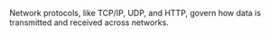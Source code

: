 Network protocols, like TCP/IP, UDP, and HTTP, govern how data is transmitted and received across networks.

